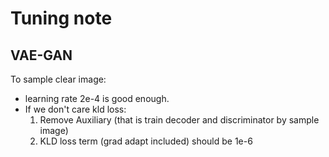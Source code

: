 # Tuning note


## VAE-GAN

To sample clear image:
* learning rate 2e-4 is good enough.
* If we don't care kld loss: 
  1. Remove Auxiliary (that is train decoder and discriminator by sample image)
  2. KLD loss term (grad adapt included) should be 1e-6